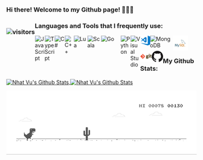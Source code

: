 ### Hi there! Welcome to my Github page! 👋👋👋
### <p style="float:left"><img src="https://visitor-badge.glitch.me/badge?page_id=nhatvu148.nhatvu148" alt="visitors"></p>

<!--
### Contact me:

[<img align="left" alt="dataalliance.io" width="22px" src="https://raw.githubusercontent.com/iconic/open-iconic/master/svg/globe.svg" />][website]
[<img align="left" alt="codeSTACKr | Twitter" width="22px" src="https://cdn.jsdelivr.net/npm/simple-icons@v3/icons/twitter.svg" />][twitter]
[<img align="left" alt="codeSTACKr | LinkedIn" width="22px" src="https://cdn.jsdelivr.net/npm/simple-icons@v3/icons/linkedin.svg" />][linkedin]
[<img align="left" alt="codeSTACKr | Instagram" width="22px" src="https://cdn.jsdelivr.net/npm/simple-icons@v3/icons/instagram.svg" />][instagram]
[<img align="left" alt="codeSTACKr | Facebook" width="22px" src="https://cdn.jsdelivr.net/npm/simple-icons@v3/icons/facebook.svg" />][facebook]

[website]: http://nhatvuscorner.xyz/
[twitter]: https://twitter.com/nhatvu148
[linkedin]: https://www.linkedin.com/in/van-nhat-vu-nguyen/
[instagram]: https://www.instagram.com/vu_nhat_nv/
[facebook]: https://www.facebook.com/vugeengeld/

<br />
-->

### Languages and Tools that I frequently use:

<img align="left" alt="JavaScript" width="26px" src="https://upload.wikimedia.org/wikipedia/commons/6/6a/JavaScript-logo.png" />
<img align="left" alt="TypeScript" width="26px" src="https://upload.wikimedia.org/wikipedia/commons/4/4c/Typescript_logo_2020.svg" />
<img align="left" alt="C#" width="27px" src="https://upload.wikimedia.org/wikipedia/commons/7/7a/C_Sharp_logo.svg" />
<img align="left" alt="C++" width="24px" src="https://upload.wikimedia.org/wikipedia/commons/1/18/ISO_C%2B%2B_Logo.svg" />
<img align="left" alt="Lua" width="36px" src="https://www.lua.org/images/lua-logo.gif" />
<img align="left" alt="Scala" width="36px" src="https://upload.wikimedia.org/wikipedia/commons/3/39/Scala-full-color.svg" />
<img align="left" alt="Go" width="52px" src="https://upload.wikimedia.org/wikipedia/commons/0/05/Go_Logo_Blue.svg" />
<img align="left" alt="Python" width="26px" src="https://upload.wikimedia.org/wikipedia/commons/c/c3/Python-logo-notext.svg" />
<img align="left" alt="Visual Studio" width="26px" src="https://upload.wikimedia.org/wikipedia/commons/5/59/Visual_Studio_Icon_2019.svg" />
<img align="left" alt="Visual Studio Code" width="26px" src="https://raw.githubusercontent.com/github/explore/80688e429a7d4ef2fca1e82350fe8e3517d3494d/topics/visual-studio-code/visual-studio-code.png" />
<img align="left" alt="MongoDB" width="60px" src="https://upload.wikimedia.org/wikipedia/commons/9/93/MongoDB_Logo.svg" />
<img align="left" alt="MySQL" width="40px" src="https://raw.githubusercontent.com/github/explore/80688e429a7d4ef2fca1e82350fe8e3517d3494d/topics/mysql/mysql.png" />
<img align="left" alt="Git" width="30px" src="https://raw.githubusercontent.com/github/explore/80688e429a7d4ef2fca1e82350fe8e3517d3494d/topics/git/git.png" />
<img align="left" alt="Github" width="30px" src="https://raw.githubusercontent.com/github/explore/78df643247d429f6cc873026c0622819ad797942/topics/github/github.png" />

<br />
<br />

### My Github Stats:

<a href="https://github.com/nhatvu148/nhatvu148">
  <img align="center" src="https://github-readme-stats.vercel.app/api/top-langs/?username=nhatvu148&hide=html&layout=compact&title_color=000000&text_color=000000&icon_color=000000&bg_color=ffffff" alt="Nhat Vu's Github Stats"/>
</a>

<a href="https://github.com/nhatvu148/nhatvu148">
  <img align="center" src="https://github-readme-stats.vercel.app/api?username=nhatvu148&hide=contribs,prs&show_icons=true&line_height=27&count_private=true&title_color=000000&text_color=000000&icon_color=000000&bg_color=ffffff" alt="Nhat Vu's Github Stats" />
</a>

<!--[![Readme Card](https://github-readme-stats.vercel.app/api/pin/?username=nhatvu148&repo=JupiterUIRecorder)](https://github.com/nhatvu148/JupiterUIRecorder)-->

![image](https://github.com/nhatvu148/nhatvu148/blob/master/mydino.gif)
<!--[![Nhat Vu's DEV Profile](https://d2fltix0v2e0sb.cloudfront.net/dev-badge.svg)](https://dev.to/nhatvu148)
**nhatvu148/nhatvu148** is a ✨ _special_ ✨ repository because its `README.md` (this file) appears on your GitHub profile.

Here are some ideas to get you started:

- 🔭 I’m currently working on ...
- 🌱 I’m currently learning ...
- 👯 I’m looking to collaborate on ...
- 🤔 I’m looking for help with ...
- 💬 Ask me about ...
- 📫 How to reach me: ...
- 😄 Pronouns: ...
- ⚡ Fun fact: ...
-->
